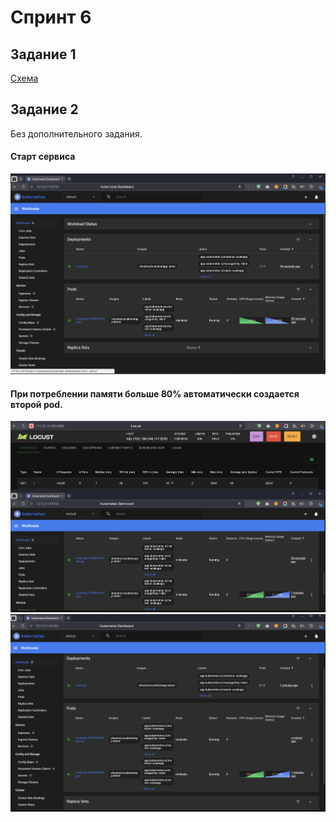 # Спринт 6

## Задание 1

[Схема](Exc1/InsureTech_технологическая_архитектура_to-be.drawio)

## Задание 2

Без дополнительного задания.

#### Старт сервиса 
![](Exc2/1.png)

#### При потреблении памяти больше 80% автоматически создается второй pod.
![](Exc2/2.png)
![](Exc2/3.png)